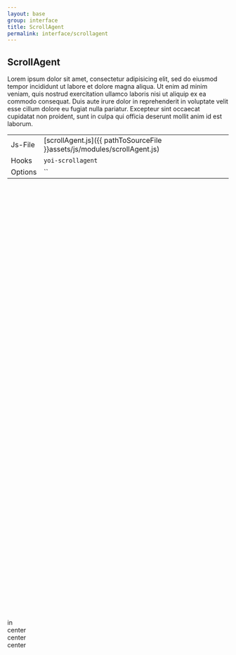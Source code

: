 ```yaml
---
layout: base
group: interface
title: ScrollAgent
permalink: interface/scrollagent
---
```


## ScrollAgent
Lorem ipsum dolor sit amet, consectetur adipisicing elit, sed do eiusmod tempor incididunt ut labore et dolore magna aliqua. Ut enim ad minim veniam, quis nostrud exercitation ullamco laboris nisi ut aliquip ex ea commodo consequat. Duis aute irure dolor in reprehenderit in voluptate velit esse cillum dolore eu fugiat nulla pariatur. Excepteur sint occaecat cupidatat non proident, sunt in culpa qui officia deserunt mollit anim id est laborum.

|         |                                                                          |
| -       | -                                                                        |
| Js-File | [scrollAgent.js]({{ pathToSourceFile }}assets/js/modules/scrollAgent.js) |
| Hooks   | `yoi-scrollagent`                                                        |
| Options | ``                                                                       |

<div style="margin: 1000px 0;">
    <div class="p-4 bg-green-15 b-0 br tc-green-24 fw-bold m-b-2 h-10" yoi-scrollfx="in:fade-in; speed:slow;">in</div>
    <div class="p-4 bg-green-15 b-0 br tc-green-24 fw-bold m-b-2 h-10" yoi-scrollfx="center:flip-in-y; speed:slow;">center</div>
    <div class="p-4 bg-green-15 b-0 br tc-green-24 fw-bold m-b-2 h-10" yoi-scrollfx="center:slide-in-left; speed:slow;">center</div>
    <div class="p-4 bg-green-15 b-0 br tc-green-24 fw-bold m-b-2 h-10" yoi-scrollfx="center:slide-in-right; speed:slow;">center</div>
</div>